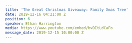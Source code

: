 ```yaml
---
title: 'The Great Christmas Giveaway: Family Xmas Tree'
date: 2019-12-16 04:21:00 Z
position: 6
speaker: Ethan Harrington
media: https://www.youtube.com/embed/bvDItLdCaFo
message_date: 2019-12-15 10:00:00 Z
---
```


